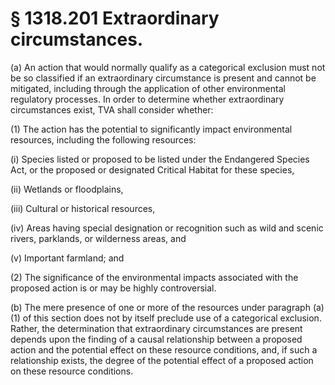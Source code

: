 # § 1318.201   Extraordinary circumstances.

(a) An action that would normally qualify as a categorical exclusion must not be so classified if an extraordinary circumstance is present and cannot be mitigated, including through the application of other environmental regulatory processes. In order to determine whether extraordinary circumstances exist, TVA shall consider whether:


(1) The action has the potential to significantly impact environmental resources, including the following resources:


(i) Species listed or proposed to be listed under the Endangered Species Act, or the proposed or designated Critical Habitat for these species,


(ii) Wetlands or floodplains,


(iii) Cultural or historical resources,


(iv) Areas having special designation or recognition such as wild and scenic rivers, parklands, or wilderness areas, and


(v) Important farmland; and


(2) The significance of the environmental impacts associated with the proposed action is or may be highly controversial.


(b) The mere presence of one or more of the resources under paragraph (a)(1) of this section does not by itself preclude use of a categorical exclusion. Rather, the determination that extraordinary circumstances are present depends upon the finding of a causal relationship between a proposed action and the potential effect on these resource conditions, and, if such a relationship exists, the degree of the potential effect of a proposed action on these resource conditions.






